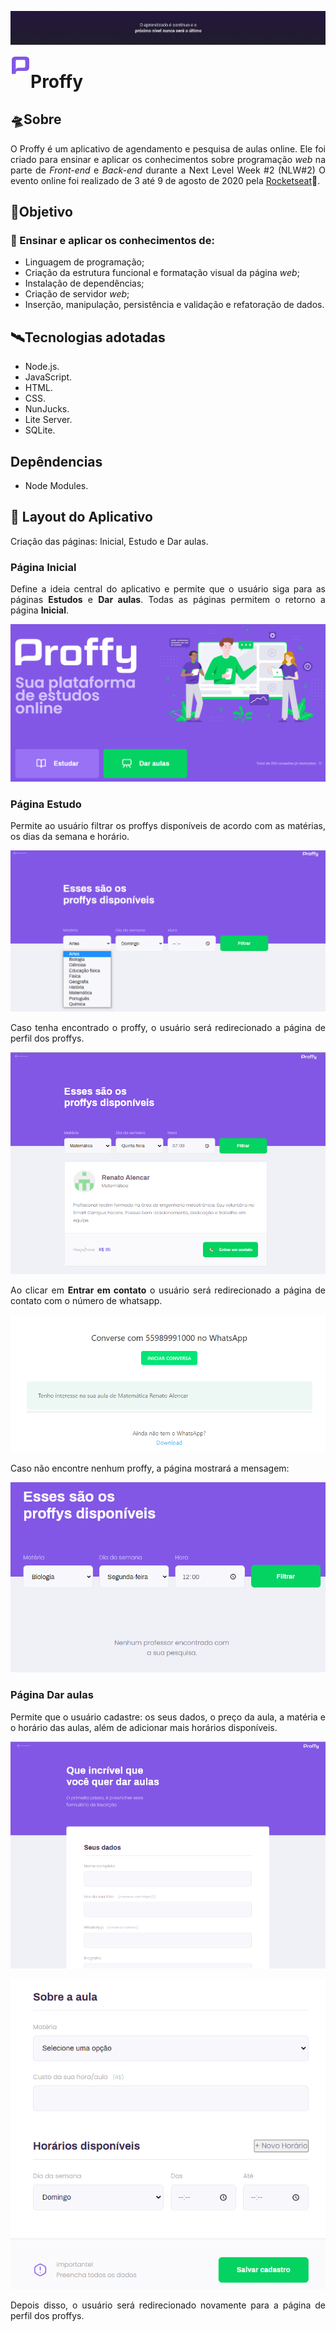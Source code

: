![](public/images/header-wallpaper.jpg)

<img src="public/images/favicon.png" align ='left'> <h1> Proffy </h1> 

<div align = 'justify'>

## 🛸Sobre 
O Proffy é um aplicativo de agendamento e pesquisa de aulas online.
Ele foi criado para ensinar e aplicar os conhecimentos sobre programação *web* na parte de *Front-end* e *Back-end* durante a Next Level Week #2 (NLW#2) O evento online foi realizado de 3 até 9 de agosto de 2020 pela [Rocketseat](https://rocketseat.com.br)🚀.

## 🎯**Objetivo**
### 🔭 Ensinar e aplicar os conhecimentos de:
- Linguagem de programação;
- Criação da estrutura funcional e formatação visual da página *web*;
- Instalação de dependências;
- Criação de servidor *web*;
- Inserção, manipulação, persistência e validação e refatoração de dados.

## 🛰️**Tecnologias adotadas**
- Node.js.
- JavaScript.
- HTML.
- CSS.
- NunJucks.
- Lite Server.
- SQLite.

## Depêndencias
- Node Modules.

## 📱 **Layout do Aplicativo**
Criação das páginas: Inicial, Estudo e Dar aulas.

### Página Inicial
Define a ideia central do aplicativo e permite que o usuário siga para as páginas **Estudos** e **Dar aulas**. Todas as páginas permitem o retorno a página **Inicial**.

![](public/images/page-landing.PNG)

### Página Estudo
Permite ao usuário filtrar os proffys disponíveis de acordo com as matérias, os dias da semana e horário.

![](public/images/page-study.PNG)

Caso tenha encontrado o proffy, o usuário será redirecionado a página de perfil dos proffys.

![](public/images/page-study-perfil.PNG)

Ao clicar em **Entrar em contato** o usuário será redirecionado a página de contato com o número de whatsapp.

![](public/images/whatsapp-proffy.PNG)

Caso não encontre nenhum proffy, a página mostrará a mensagem:

![](public/images/proffy-not-found.PNG)

### Página Dar aulas
Permite que o usuário cadastre: os seus dados, o preço da aula, a matéria e o horário das aulas, além de adicionar mais horários disponíveis.

![](public/images/page-give-classes-your-data.PNG)

![](public/images/page-give-classes-register.PNG)

Depois disso, o usuário será redirecionado novamente para a página de perfil dos proffys.

</div>
